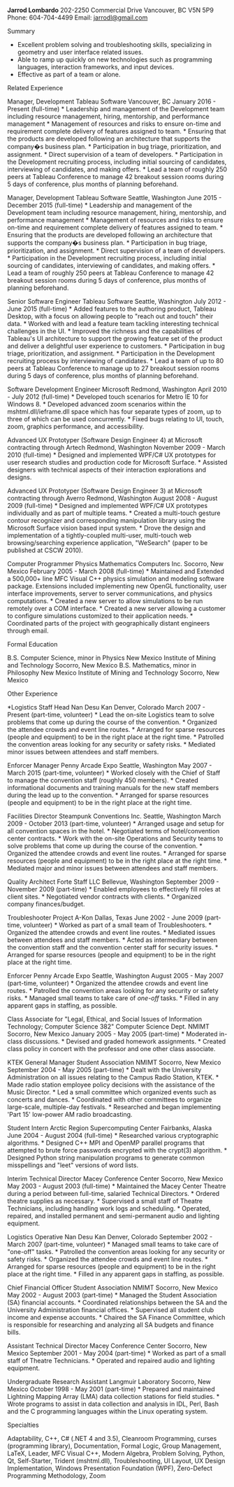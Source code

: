 **Jarrod Lombardo**
202-2250 Commercial Drive
Vancouver, BC V5N 5P9
Phone: 604-704-4499
Email: jarrodl@gmail.com

Summary

  * Excellent problem solving and troubleshooting skills, specializing in geometry and user interface related issues.
  * Able to ramp up quickly on new technologies such as programming languages, interaction frameworks, and input devices.
  * Effective as part of a team or alone.

Related Experience

  Manager, Development
    Tableau Software    Vancouver, BC    January 2016 - Present (full-time)
     * Leadership and management of the Development team including resource management, hiring, mentorship, and performance management
     * Management of resources and risks to ensure on-time and requirement complete delivery of features assigned to team.
     * Ensuring that the products are developed following an architecture that supports the company�s business plan.
     * Participation in bug triage, prioritization, and assignment.
     * Direct supervision of a team of developers.
     * Participation in the Development recruiting process, including initial sourcing of candidates, interviewing of candidates, and making offers.
     * Lead a team of roughly 250 peers at Tableau Conference to manage 42 breakout session rooms during 5 days of conference, plus months of planning beforehand.

  Manager, Development
    Tableau Software    Seattle, Washington    June 2015 - December 2015 (full-time)
     * Leadership and management of the Development team including resource management, hiring, mentorship, and performance management
     * Management of resources and risks to ensure on-time and requirement complete delivery of features assigned to team.
     * Ensuring that the products are developed following an architecture that supports the company�s business plan.
     * Participation in bug triage, prioritization, and assignment.
     * Direct supervision of a team of developers.
     * Participation in the Development recruiting process, including initial sourcing of candidates, interviewing of candidates, and making offers.
     * Lead a team of roughly 250 peers at Tableau Conference to manage 42 breakout session rooms during 5 days of conference, plus months of planning beforehand.

  Senior Software Engineer
    Tableau Software    Seattle, Washington    July 2012 - June 2015 (full-time)
     * Added features to the authoring product, Tableau Desktop, with a focus on allowing people to "reach out and touch" their data.
     * Worked with and lead a feature team tackling interesting technical challenges in the UI.
     * Improved the richness and the capabilities of Tableau's UI architecture to support the growing feature set of the product and deliver a delightful user experience to customers.
     * Participation in bug triage, prioritization, and assignment.
     * Participation in the Development recruiting process by interviewing of candidates.
     * Lead a team of up to 80 peers at Tableau Conference to manage up to 27 breakout session rooms during 5 days of conference, plus months of planning beforehand.

  Software Development Engineer
    Microsoft    Redmond, Washington    April 2010 - July 2012 (full-time)
     * Developed touch scenarios for Metro IE 10 for Windows 8.
     * Developed advanced zoom scenarios within the mshtml.dll/ieframe.dll space which has four separate types of zoom, up to three of which can be used concurrently.
     * Fixed bugs relating to UI, touch, zoom, graphics performance, and accessibility.

  Advanced UX Prototyper (Software Design Engineer 4)
    at Microsoft contracting through Artech    Redmond, Washington    November 2009 - March 2010 (full-time)
     * Designed and implemented WPF/C# UX prototypes for user research studies and production code for Microsoft Surface.
     * Assisted designers with technical aspects of their interaction explorations and designs.

  Advanced UX Prototyper (Software Design Engineer 3)
    at Microsoft contracting through Averro    Redmond, Washington    August 2008 - August 2009 (full-time)
     * Designed and implemented WPF/C# UX prototypes individually and as part of multiple teams.
     * Created a multi-touch gesture contour recognizer and corresponding manipulation library using the Microsoft Surface vision based input system.
     * Drove the design and implementation of a tightly-coupled multi-user, multi-touch web browsing/searching experience application, "WeSearch" (paper to be published at CSCW 2010).

  Computer Programmer
    Physics Mathematics Computers Inc.    Socorro, New Mexico    February 2005 - March 2008 (full-time)
     * Maintained and Extended a 500,000+ line MFC Visual C++ physics simulation and modeling software package. Extensions included implementing new OpenGL functionality, user interface improvements, server to server communications, and physics computations.
     * Created a new server to allow simulations to be run remotely over a COM interface.
     * Created a new server allowing a customer to configure simulations customized to their application needs.
     * Coordinated parts of the project with geographically distant engineers through email.


Formal Education
 
  B.S. Computer Science, minor in Physics    New Mexico Institute of Mining and Technology    Socorro, New Mexico
  B.S. Mathematics, minor in Philosophy    New Mexico Institute of Mining and Technology    Socorro, New Mexico

Other Experience

  *Logistics Staff Head
    Nan Desu Kan    Denver, Colorado    March 2007 - Present (part-time, volunteer)
     * Lead the on-site Logistics team to solve problems that come up during the course of the convention.
     * Organized the attendee crowds and event line routes.
     * Arranged for sparse resources (people and equipment) to be in the right place at the right time.
     * Patrolled the convention areas looking for any security or safety risks.
     * Mediated minor issues between attendees and staff members.

  Enforcer Manager
    Penny Arcade Expo    Seattle, Washington    May 2007 - March 2015 (part-time, volunteer)
     * Worked closely with the Chief of Staff to manage the convention staff (roughly 450 members).
     * Created informational documents and training manuals for the new staff members during the lead up to the convention.
     * Arranged for sparse resources (people and equipment) to be in the right place at the right time.

  Facilities Director
    Steampunk Conventions Inc.    Seattle, Washington    March 2009 - October 2013 (part-time, volunteer)
     * Arranged usage and setup for all convention spaces in the hotel.
     * Negotiated terms of hotel/convention center contracts.
     * Work with the on-site Operations and Security teams to solve problems that come up during the course of the convention.
     * Organized the attendee crowds and event line routes.
     * Arranged for sparse resources (people and equipment) to be in the right place at the right time.
     * Mediated major and minor issues between attendees and staff members.

  Quality Architect
    Forte Staff LLC    Bellevue, Washington    September 2009 - November 2009 (part-time)
     * Enabled employees to effectively fill roles at client sites.
     * Negotiated vendor contracts with clients.
     * Organized company finances/budget.

  Troubleshooter
    Project A-Kon    Dallas, Texas    June 2002 - June 2009 (part-time, volunteer)
     * Worked as part of a small team of Troubleshooters.
     * Organized the attendee crowds and event line routes.
     * Mediated issues between attendees and staff members.
     * Acted as intermediary between the convention staff and the convention center staff for security issues.
     * Arranged for sparse resources (people and equipment) to be in the right place at the right time.

  Enforcer
    Penny Arcade Expo    Seattle, Washington    August 2005 - May 2007 (part-time, volunteer)
     * Organized the attendee crowds and event line routes.
     * Patrolled the convention areas looking for any security or safety risks.
     * Managed small teams to take care of *one-off* tasks.
     * Filled in any apparent gaps in staffing, as possible.

  Class Associate for "Legal, Ethical, and Social Issues of Information Technology; Computer Science 382"
    Computer Science Dept. NMIMT    Socorro, New Mexico    January 2005 - May 2005 (part-time)
     * Moderated in-class discussions.
     * Devised and graded homework assignments.
     * Created class policy in concert with the professor and one other class associate.

  KTEK General Manager
    Student Association NMIMT    Socorro, New Mexico    September 2004 - May 2005 (part-time)
     * Dealt with the University Administration on all issues relating to the Campus Radio Station, KTEK.
     * Made radio station employee policy decisions with the assistance of the Music Director.
     * Led a small committee which organized events such as concerts and dances.
     * Coordinated with other committees to organize large-scale, multiple-day festivals.
     * Researched and began implementing 'Part 15' low-power AM radio broadcasting.

  Student Intern
    Arctic Region Supercomputing Center    Fairbanks, Alaska    June 2004 - August 2004 (full-time)
     * Researched various cryptographic algorithms.
     * Designed C++ MPI and OpenMP parallel programs that attempted to brute force passwords encrypted with the crypt(3) algorithm.
     * Designed Python string manipulation programs to generate common misspellings and "leet" versions of word lists.
 
  Interim Technical Director
    Macey Conference Center    Socorro, New Mexico    May 2003 - August 2003 (full-time)
     * Maintained the Macey Center Theatre during a period between full-time, salaried Technical Directors.
     * Ordered theatre supplies as necessary.
     * Supervised a small staff of Theatre Technicians, including handling work logs and scheduling.
     * Operated, repaired, and installed permanent and semi-permanent audio and lighting equipment.

  Logistics Operative
    Nan Desu Kan    Denver, Colorado    September 2002 - March 2007 (part-time, volunteer)
     * Managed small teams to take care of "one-off" tasks.
     * Patrolled the convention areas looking for any security or safety risks.
     * Organized the attendee crowds and event line routes.
     * Arranged for sparse resources (people and equipment) to be in the right place at the right time.
     * Filled in any apparent gaps in staffing, as possible.

  Chief Financial Officer
    Student Association NMIMT    Socorro, New Mexico    May 2002 - August 2003 (part-time)
     * Managed the Student Association (SA) financial accounts.
     * Coordinated relationships between the SA and the University Administration financial offices.
     * Supervised all student club income and expense accounts.
     * Chaired the SA Finance Committee, which is responsible for researching and analyzing all SA budgets and finance bills.

  Assistant Technical Director
    Macey Conference Center    Socorro, New Mexico    September 2001 - May 2004 (part-time)
     * Worked as part of a small staff of Theatre Technicians.
     * Operated and repaired audio and lighting equipment.

  Undergraduate Research Assistant
    Langmuir Laboratory    Socorro, New Mexico    October 1998 - May 2001 (part-time)
     * Prepared and maintained Lightning Mapping Array (LMA) data collection stations for field studies.
     * Wrote programs to assist in data collection and analysis in IDL, Perl, Bash and the C programming languages within the Linux operating system.
 

Specialties

  Adaptability, C++, C# (.NET 4 and 3.5), Cleanroom Programming, curses (programming library), Documentation, Formal Logic, Group Management, LaTeX, Leader, MFC Visual C++, Modern Algebra, Problem Solving, Python, Qt, Self-Starter, Trident (mshtml.dll), Troubleshooting, UI Layout, UX Design Implementation, Windows Presentation Foundation (WPF), Zero-Defect Programming Methodology, Zoom

